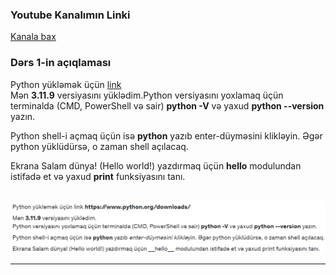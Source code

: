 ### Youtube Kanalımın Linki
<a href="https://youtube.com/@pyterminator">Kanala bax</a>

### Dərs 1-in açıqlaması
Python yükləmək üçün <a href="https://www.python.org/downloads/">link</a>  
Mən <b>3.11.9</b> versiyasını yüklədim.Python versiyasını yoxlamaq üçün terminalda (CMD, PowerShell və sair) <b>python -V</b> və yaxud <b>python --version</b> yazın.

Python shell-i açmaq üçün isə <b>python</b> yazıb enter-düyməsini klikləyin. Əgər python yüklüdürsə, o zaman shell açılacaq.

Ekrana Salam dünya! (Hello world!) yazdırmaq üçün <b>__hello__</b> modulundan istifadə et və yaxud <b>print</b> funksiyasını tanı.

<br />
<img src="images/ders-1-desc.png" />
<hr />